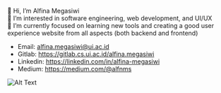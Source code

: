 👋 Hi, I’m Alfina Megasiwi <br>
👀 I’m interested in software engineering, web development, and UI/UX <br>
🌱 I’m currently focused on learning new tools and creating a good user experience website from all aspects (both backend and frontend) <br>
- Email: alfina.megasiwi@ui.ac.id <br>
- Gitlab: https://gitlab.cs.ui.ac.id/alfina.megasiwi <br>
- Linkedin: https://linkedin.com/in/alfina-megasiwi <br>
- Medium: https://medium.com/@alfnms <br>

![Alt Text](https://media.giphy.com/media/JWvlA6ZAY4XHMEzAby/giphy.gif)

<!---
alfina-megasiwi/alfina-megasiwi is a ✨ special ✨ repository because its `README.md` (this file) appears on your GitHub profile.
You can click the Preview link to take a look at your changes.
--->
